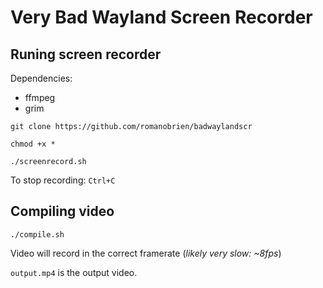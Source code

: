 # Very Bad Wayland Screen Recorder


## Runing screen recorder
Dependencies:
- ffmpeg
- grim

`git clone https://github.com/romanobrien/badwaylandscr`

`chmod +x *`

`./screenrecord.sh`

To stop recording: `Ctrl+C`

## Compiling video

`./compile.sh`

Video will record in the correct framerate (_likely very slow: ~8fps_)

`output.mp4` is the output video.

